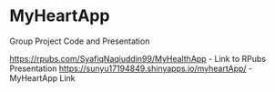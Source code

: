 # MyHeartApp
Group Project Code and Presentation

https://rpubs.com/SyafiqNaqiuddin99/MyHealthApp - Link to RPubs Presentation
https://sunyu17194849.shinyapps.io/myheartApp/ - MyHeartApp Link
